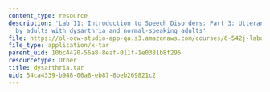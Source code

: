 ```yaml
---
content_type: resource
description: 'Lab 11: Introduction to Speech Disorders: Part 3: Utterances produced
  by adults with dysarthria and normal-speaking adults'
file: https://ol-ocw-studio-app-qa.s3.amazonaws.com/courses/6-542j-laboratory-on-the-physiology-acoustics-and-perception-of-speech-fall-2005/54ca4339b94806a8eb878beb269821c2_dysarthria.tar
file_type: application/x-tar
parent_uid: 10bc4420-56a8-8eaf-011f-1e0381b8f295
resourcetype: Other
title: dysarthria.tar
uid: 54ca4339-b948-06a8-eb87-8beb269821c2
---
```

